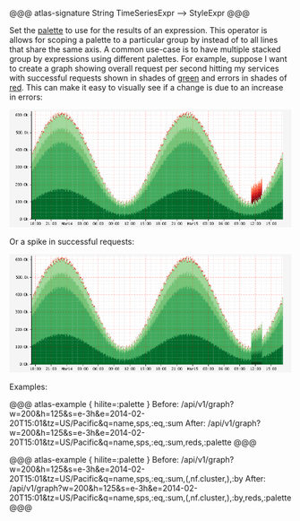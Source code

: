 @@@ atlas-signature
String
TimeSeriesExpr
-->
StyleExpr
@@@

Set the [palette](../../api/graph/color-palettes.md) to use for the results of an expression. This
operator is allows for scoping a palette to a particular group by instead of to
all lines that share the same axis. A common use-case is to have multiple stacked
group by expressions using different palettes. For example, suppose I want to create
a graph showing overall request per second hitting my services with successful requests
shown in shades of [green](../../api/graph/color-palettes.md#greens) and errors in shades of
[red](../../api/graph/color-palettes.md#reds). This can make it easy to visually see if a change is
due to an increase in errors:

![Spike in Errors](../../images/palette-errors.png)

Or a spike in successful requests:

![Spike in Success](../../images/palette-success.png)

Examples:

@@@ atlas-example { hilite=:palette }
Before: /api/v1/graph?w=200&h=125&s=e-3h&e=2014-02-20T15:01&tz=US/Pacific&q=name,sps,:eq,:sum
After: /api/v1/graph?w=200&h=125&s=e-3h&e=2014-02-20T15:01&tz=US/Pacific&q=name,sps,:eq,:sum,reds,:palette
@@@

@@@ atlas-example { hilite=:palette }
Before: /api/v1/graph?w=200&h=125&s=e-3h&e=2014-02-20T15:01&tz=US/Pacific&q=name,sps,:eq,:sum,(,nf.cluster,),:by
After: /api/v1/graph?w=200&h=125&s=e-3h&e=2014-02-20T15:01&tz=US/Pacific&q=name,sps,:eq,:sum,(,nf.cluster,),:by,reds,:palette
@@@